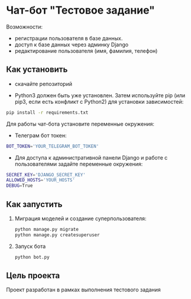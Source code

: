 # Чат-бот "Тестовое задание"

Возможности:

* регистрации пользователя в базе данных.
* доступ к базе данных через админку Django
* редактирование пользователя (имя, фамилия, телефон)


## Как установить

* скачайте репозиторий

* Python3 должен быть уже установлен. Затем используйте pip (или pip3, если есть конфликт с Python2) для установки зависимостей:

```bash
pip install -r requirements.txt
```

Для работы чат-бота установите переменные окружения:

* Телеграм бот токен:

```bash
BOT_TOKEN='YOUR_TELEGRAM_BOT_TOKEN'
```

* Для доступа к административной панели Django и работе с пользователями задайте переменные окружения:

```bash
SECRET_KEY='DJANGO_SECRET_KEY'
ALLOWED_HOSTS='YOUR_HOSTS'
DEBUG=True
```

## Как запустить

1. Миграция моделей и создание суперпользователя:

    ```bash
    python manage.py migrate
    python manage.py createsuperuser
    ```

2. Запуск бота

    ```bash
    python bot.py
    ```

## Цель проекта

Проект разработан в рамках выполнения тестового задания
